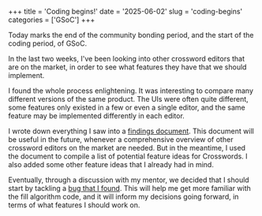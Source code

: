 +++
title      = 'Coding begins!'
date       = '2025-06-02'
slug       = 'coding-begins'
categories = ['GSoC']
+++


Today marks the end of the community bonding period, and the start of the coding period, of GSoC.

In the last two weeks, I've been looking into other crossword editors that are on the market, in order to see what features they have that we should implement.

I found the whole process enlightening. It was interesting to compare many different versions of the same product. The UIs were often quite different, some features only existed in a few or even a single editor, and the same feature may be implemented differently in each editor.

I wrote down everything I saw into a [findings document](https://pad.gnome.org/s/aGYPwTen5). This document will be useful in the future, whenever a comprehensive overview of other crossword editors on the market are needed. But in the meantime, I used the document to compile a list of potential feature ideas for Crosswords. I also added some other feature ideas that I already had in mind.

Eventually, through a discussion with my mentor, we decided that I should start by tackling a [bug that I found](https://gitlab.gnome.org/jrb/crosswords/-/issues/269). This will help me get more familiar with the fill algorithm code, and it will inform my decisions going forward, in terms of what features I should work on.